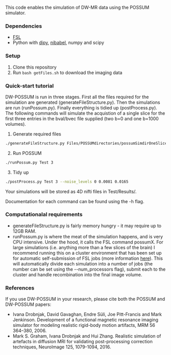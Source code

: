 This code enables the simulation of DW-MR data using the POSSUM simulator.

### Dependencies
* [FSL](https://fsl.fmrib.ox.ac.uk/fsl/fslwiki/FslInstallation)
* Python with [dipy](http://nipy.org/dipy/), [nibabel](http://nipy.org/nibabel/), numpy and scipy

### Setup
1. Clone this repository 
2. Run `bash getFiles.sh` to download the imaging data


### Quick-start tutorial
DW-POSSUM is run in three stages. First all the files required for the simulation are generated (generateFileStructure.py). Then the simulations are run (runPossum.py). Finally everything is tidied up (postProcess.py). The following commands will simulate the acquistion of a single slice for the first three entries in the bval/bvec file supplied (two b=0 and one b=1000 volumes).

1. Generate required files 
```bash
./generateFileStructure.py Files/POSSUMdirectories/possumSimdirOneSlice/ Test/ Files/Bvalsbvecs/bvalsfmrib Files/Bvalsbvecs/bvecsfmrib --num_images 3
```

2. Run POSSUM
```bash
./runPossum.py Test 3
```

3. Tidy up
```bash
./postProcess.py Test 3 --noise_levels 0 0.0081 0.0165
```
Your simulations will be stored as 4D nifti files in Test/Results/. 

Documentation for each command can be found using the -h flag. 

### Computationalal requirements

* generateFileStructure.py is fairly memory hungry - it may require up to 12GB RAM. 
* runPossum.py is where the meat of the simulation happens, and is very CPU intensive. Under the hood, it calls the FSL command possumX. For large simulations (i.e. anything more than a few slices of the brain) I recommend running this on a cluster environment that has been set up for automatic self-submission of FSL jobs (more information [here](https://fsl.fmrib.ox.ac.uk/fsl/fslwiki/SGE%20submission%20FAQ)). This will automatically divide each simulation into a number of jobs (the number can be set using the --num_processors flag), submit each to the cluster and handle recombination into the final image volume.

### References

If you use DW-POSSUM in your research, please cite both the POSSUM and DW-POSSUM papers:

- Ivana Drobnjak, David Gavaghan, Endre Süli, Joe Pitt-Francis and Mark Jenkinson. Development of a functional magnetic resonance imaging simulator for modeling realistic rigid-body motion artifacts, MRM 56 364–380, 2006.
- Mark S. Graham, Ivana Drobnjak and Hui Zhang. Realistic simulation of artefacts in diffusion MRI for validating post-processing correction techniques, NeuroImage 125, 1079-1094, 2016.


